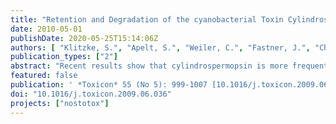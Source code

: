 ```yaml
---
title: "Retention and Degradation of the cyanobacterial Toxin Cylindrospermopsin in Sediments - The Role of Sediment preconditioning and DOM composition"
date: 2010-05-01
publishDate: 2020-05-25T15:14:06Z
authors: [ "Klitzke, S.", "Apelt, S.", "Weiler, C.", "Fastner, J.", "Chorus, I." ]
publication_types: ["2"]
abstract: "Recent results show that cylindrospermopsin is more frequent and widespread in surface waters than previously assumed. Studies on the fate of CYN in sediments are lacking, but this is important if these resources are used for drinking-water production via sediment passage. Therefore, the aim of our study was to determine a) CYN retention in two sandy sediments as a function of flow rate, CYN concentration, the presence of DOM and the content of fines (1% and 4%, respectively) and b) the influence of sediment preconditioning and DOM composition of the water (aquatic DOM versus DOM released from lysed cells) on CYN degradation. Retention of CYN proved negligible under the investigated conditions. Degradation in virgin sediments showed the highest lag phases (20 days). Preconditioned sediments showed no lag phase. The presence of aquatic DOM yielded highest degradation rates (k1 ¼0.46 and 0.49 day 1) without a lag phase. Readily available organic carbon sources were preferentially metabolized and hence induced a lag phase. Thus, the presence and composition of DOM in the water proved important for both CYN degradation rates in preconditioned sediments and for the lag phase. Cylindrospermopsin degradation took place solely in the sediment and not in the water body."
featured: false
publication: ' *Toxicon* 55 (No 5): 999-1007 [10.1016/j.toxicon.2009.06.036](https://doi.org/10.1016/j.toxicon.2009.06.036)'
doi: "10.1016/j.toxicon.2009.06.036"
projects: ["nostotox"]
---
```



